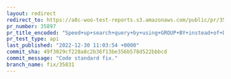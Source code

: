 ```yaml
---
layout: redirect
redirect_to: https://a8c-woo-test-reports.s3.amazonaws.com/public/pr/35897/api/index.html
pr_number: 35897
pr_title_encoded: "Speed+up+search+query+by+using+GROUP+BY+instead+of+DISTINCT+for+HPOS"
pr_test_type: api
last_published: "2022-12-30 11:03:54 +0000"
commit_sha: 49f3029cf228a8c2b36f13be356b578d522bbbcd
commit_message: "Code standard fix."
branch_name: fix/35831
---
```

